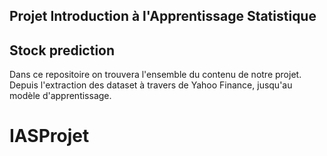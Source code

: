 ## Projet Introduction à l'Apprentissage Statistique 
## Stock prediction

Dans ce repositoire on trouvera l'ensemble du contenu de notre projet. 
Depuis l'extraction des dataset à travers de Yahoo Finance, jusqu'au modèle d'apprentissage. 
# IASProjet
